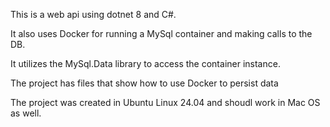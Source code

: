 This is a web api using dotnet 8 and C#. 

It also uses Docker for running a MySql container and making calls to the DB.

It utilizes the MySql.Data library to access the container instance.

The project has files that show how to use Docker to persist data 

The project was created in Ubuntu Linux 24.04 and shoudl work in Mac OS as well.
